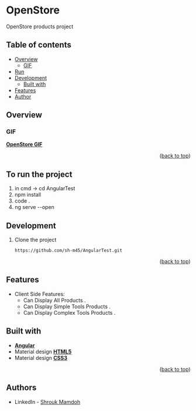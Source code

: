 # OpenStore

OpenStore products project

## Table of contents

- [Overview](#overview)
    - [GIF](#GIF)
- [Run](#Run)
- [Development](#my-process)
    - [Built with](#built-with)
- [Features](#features)
- [Author](#authors)

## Overview

### GIF

**[OpenStore GIF](https://drive.google.com/file/d/18tLzaWxhSX7rqcNBsa-lXfEJR1XmxxoQ/view?usp=sharing)**


<p align="right">(<a href="#top">back to top</a>)</p>

## To run the project

1. in cmd -> cd AngularTest
2. npm install
3. code .
4. ng serve --open


## Development

1) Clone the project

   ``` https://github.com/sh-m45/AngularTest.git ```
   
   
<p align="right">(<a href="#top">back to top</a>)</p>

## Features

- Client Side Features:
    - Can Display All Products .
    - Can Display Simple Tools Products .
    - Can Display Complex Tools Products .
 

## Built with

- **[Angular](https://angular.io/)**
- Material design **[HTML5](https://www.tutorialspoint.com/html5/index.htm)**
- Material design **[CSS3](https://www.tutorialspoint.com/css/css3_tutorial.htm)**



<p align="right">(<a href="#top">back to top</a>)</p>

## Authors

* LinkedIn - [Shrouk Mamdoh](https://www.linkedin.com/in/shrouk-mamdoh-36510720a/)


